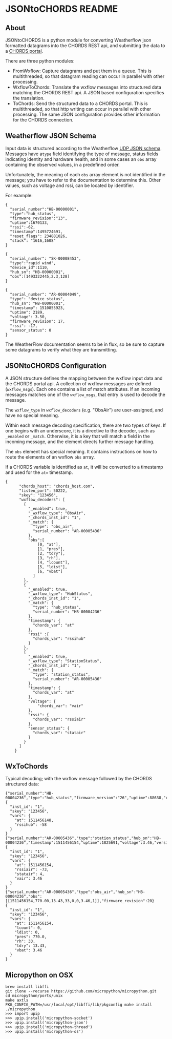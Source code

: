 # JSONtoCHORDS README

## About
JSONtoCHORDS is a python module for converting Weatherflow json formatted datagrams into the CHORDS
REST api, and submitting the data to a [CHORDS portal](http://chordsrt.com).

There are three python modules:
* FromWxflow: Capture datagrams and put them in a queue. This is multithreaded, so that datagram reading
  can occur in parallel with other processing.
* WxflowToChords: Translate the wxflow messages into structured data matching the CHORDS REST api. A 
  JSON based configuration specifies the translation.
* ToChords: Send the structured data to a CHORDS portal. This is multithreaded, so that http writing
  can occur in parallel with other processing. The same JSON configuration provides other information for
  the CHORDS connection.

## Weatherflow JSON Schema
Input data is structured according to the Weatherflow 
[UDP JSON schema](https://weatherflow.github.io/SmartWeather/api/udp.html).
Messages have  a`type` field identifying the type of message,
status fields indicating identity and hardware health, 
and in some cases an `obs` array containing the observed values, in a predefined order. 

Unfortunately, the meaning of each `obs` array element is not identified in the message; you
have to refer to the documentation to determine this. Other values, such as voltage and rssi,
can be located by identifier.

For example:

```
{
  "serial_number":"HB-00000001",
  "type":"hub_status",
  "firmware_revision":"13",
  "uptime":1670133,
  "rssi":-62,
  "timestamp":1495724691,
  "reset_flags": 234881026,
  "stack": "1616,1608"
}
```
```
{
  "serial_number": "SK-00008453",
  "type":"rapid_wind",
  "device_id":1110,
  "hub_sn": "HB-00000001",
  "obs":[1493322445,2.3,128]
}
```
```
{
  "serial_number": "AR-00004049",
  "type": "device_status",
  "hub_sn": "HB-00000001",
  "timestamp": 1510855923,
  "uptime": 2189,
  "voltage": 3.50,
  "firmware_revision": 17,
  "rssi": -17,
  "sensor_status": 0
}
```
The WeatherFlow documentation seems to be in flux, so be sure to capture some datagrams
to verify what they are transmitting.

## JSONtoCHORDS Configuration
A JSON structure defines the mapping between the wxflow input data and the CHORDS portal api.
A collection of wxflow messages are defined (`wxflow_msgs`). Each one contains a list of 
match attributes. If an incoming messages matches one of the `wxflow_msgs`, that entry is 
used to decode the message.

The `wxflow_type` in `wxflow_decoders` (e.g. "ObsAir") are user-assigned, and have no special meaning.

Within each message decoding specification, there are two types of keys. If one
begins with an underscore, it is a directive to the decoder, such as `_enabled` or
`_match`. Otherwise, it is a key that will match a field in the incoming message,
and the element directs further message handling.

The `obs` element has special meaning. It contains instructions on how to
route the elements of an wxflow `obs` array.

If a CHORDS variable is identified as `at`, it will be converted to a timestamp and used for
the `at=` timestamp.
```
{
      "chords_host": "chords_host.com",
      "listen_port": 50222,
      "skey": "123456",
      "wxflow_decoders": [
        { 
          "_enabled": true,
          "_wxflow_type": "ObsAir",
          "_chords_inst_id": "1",
          "_match": {
            "type": "obs_air",
            "serial_number": "AR-00005436"
          },
          "obs":[
              [0, "at"],
              [1, "pres"],
              [2, "tdry"],
              [3, "rh"],
              [4, "lcount"],
              [5, "ldist"],
              [6, "vbat"]
            ]
        },
        {
          "_enabled": true,
          "_wxflow_type": "HubStatus",
          "_chords_inst_id": "1",
          "_match": {
            "type": "hub_status",
            "serial_number": "HB-00004236"
          },
          "timestamp": {
            "chords_var": "at"
          },
          "rssi" :{
            "chords_var": "rssihub"
          }
        },
        {
          "_enabled": true,
          "_wxflow_type": "StationStatus",
          "_chords_inst_id": "1",
          "_match": {
            "type": "station_status",
            "serial_number": "AR-00005436"
          },
          "timestamp": {
            "chords_var": "at"
          },
          "voltage": {
              "chords_var": "vair"
          },
          "rssi": {
            "chords_var": "rssiair"
          },
          "sensor_status": {
            "chords_var": "statair"
          }
        }
      ]
    }
```

## WxToChords

Typical decoding; with the wxflow message followed by the CHORDS structured data:
```
{"serial_number":"HB-00004236","type":"hub_status","firmware_version":"26","uptime":88638,"rssi":-58,"timestamp":1511456148,"reset_flags":503316482}
{
  "inst_id": "1",
  "skey": "123456",
  "vars": {
    "at": 1511456148,
    "rssihub": -58
  }
}
{"serial_number":"AR-00005436","type":"station_status","hub_sn":"HB-00004236","timestamp":1511456154,"uptime":1825691,"voltage":3.46,"version":20,"rssi":-73,"sensor_status":4}
{
  "inst_id": "1",
  "skey": "123456",
  "vars": {
    "at": 1511456154,
    "rssiair": -73,
    "statair": 4,
    "vair": 3.46
  }
}
{"serial_number":"AR-00005436","type":"obs_air","hub_sn":"HB-00004236","obs":[[1511456154,770.00,13.43,33,0,0,3.46,1]],"firmware_revision":20}
{
  "inst_id": "1",
  "skey": "123456",
  "vars": {
    "at": 1511456154,
    "lcount": 0,
    "ldist": 0,
    "pres": 770.0,
    "rh": 33,
    "tdry": 13.43,
    "vbat": 3.46
  }
}
```

## Micropython on OSX
```
brew install libffi
git clone --recurse https://github.com/micropython/micropython.git
cd micropython/ports/unix
make axtls
PKG_CONFIG_PATH=/usr/local/opt/libffi/lib/pkgconfig make install
./micropython
>>> import upip
>>> upip.install('micropython-socket')
>>> upip.install('micropython-json')
>>> upip.install('micropython-thread')
>>> upip.install('micropython-os')
```
